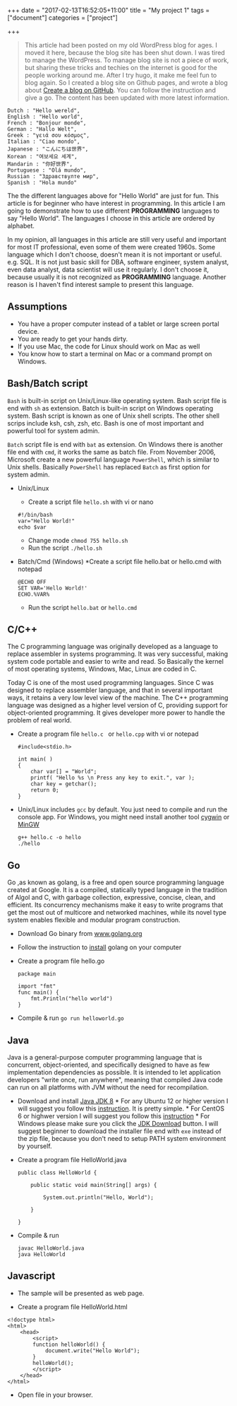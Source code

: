 +++
date = "2017-02-13T16:52:05+11:00"
title = "My project 1"
tags = ["document"]
categories = ["project"]

+++


>  This article had been posted on my old WordPress blog for ages. I moved it here, because the blog site has been shut down. I was tired to manage the WordPress. To manage blog site is not a piece of work, but sharing these tricks and techies on the internet is good for the people working around me. After I try hugo, it make me feel fun to blog again. So I created a blog site on Github pages, and wrote a blog about [Create a blog on GitHub](https://harryho.github.io/). You can follow the instruction and give a go. The content has been updated with more latest information. 


```
Dutch : "Hello wereld",
English : "Hello world",
French : "Bonjour monde",
German : "Hallo Welt",
Greek : "γειά σου κόσμος",
Italian : "Ciao mondo",
Japanese : "こんにちは世界",
Korean : "여보세요 세계",
Mandarin : "你好世界",
Portuguese : "Olá mundo",
Russian : "Здравствулте мир",
Spanish : "Hola mundo"
```



The the different languages above for "Hello World" are just for fun. This article is for beginner who have interest in programming. In this article I am going to demonstrate how to use different **PROGRAMMING** languages to say "Hello World". The languages I choose in this article are ordered by alphabet. 

In my opinion, all languages in this article are still very useful and important for most IT professional, even some of them were created 1960s. Some language which I don't choose, doesn't mean it is not important or useful. e.g. SQL. It is not just basic skill for DBA, software engineer, system analyst, even data analyst, data scientist will use it regularly. I don't choose it, because usually it is not recognized as **PROGRAMMING** language. Another reason is I haven't find interest sample to present this language. 

## Assumptions

* You have a proper computer instead of a tablet or large screen portal device.
* You are ready to get your hands dirty. 
* If you use Mac, the code for Linux should work on Mac as well
* You know how to start a terminal on Mac or a command prompt on Windows. 


## Bash/Batch script

`Bash` is built-in script on Unix/Linux-like operating system. Bash script file is end with `sh` as extension. Batch is built-in script on Windows operating system. Bash script is known as one of Unix shell scripts. The other shell scrips include ksh, csh, zsh, etc. Bash is one of most important and  powerful tool for system admin. 

`Batch` script file is end with `bat` as extension. On Windows there is another file end with `cmd`, it works the same as batch file. From November 2006, Microsoft create a new powerful language `PowerShell`, which is similar to Unix shells. Basically `PowerShell` has replaced `Batch` as first option for system admin.

* Unix/Linux 

    * Create a script file `hello.sh` with vi or nano

    ```
    #!/bin/bash
    var="Hello World!"
    echo $var
    ```

    * Change mode `chmod 755 hello.sh`
    * Run the script `./hello.sh`

* Batch/Cmd (Windows) 
    *Create a script file hello.bat or hello.cmd with notepad

    ```
    @ECHO OFF
    SET VAR='Hello World!'
    ECHO.%VAR%
    ```

    * Run the script `hello.bat` or `hello.cmd`

## C/C++

The C programming language was originally developed as a language to replace assembler in systems programming. It was very successful, making system code portable and easier to write and read. So Basically the kernel of most operating systems,  Windows, Mac, Linux are coded in C. 

Today C is one of the most used programming languages. Since C was designed to replace assembler language, and that in several important ways, it retains a very low level view of the machine. The C++ programming language was designed as a higher level version of C, providing support for object-oriented programming. It gives developer more power to handle the problem of real world. 

* Create a program file `hello.c ` or `hello.cpp` with vi or notepad

    ```
    #include<stdio.h>

    int main( ) 
    {
        char var[] = "World";   
        printf( "Hello %s \n Press any key to exit.", var );
        char key = getchar();
        return 0;
    }
    ```

* Unix/Linux includes `gcc` by default. You just need to compile and run the console app. For Windows, you might need install another tool [cygwin](https://cygwin.com/install.html) or [MinGW](http://www.mingw.org/wiki/MinGW_for_First_Time_Users_HOWTO)

    ```
    g++ hello.c -o hello
    ./hello
    ```
 

  
## Go

Go ,as known as golang, is a free and open source programming language created at Google. It is a compiled, statically typed language in the tradition of Algol and C, with garbage collection, expressive, concise, clean, and efficient. Its concurrency mechanisms make it easy to write programs that get the most out of multicore and networked machines, while its novel type system enables flexible and modular program construction. 

* Download Go binary from www.golang.org
* Follow the instruction to [install](https://golang.org/doc/install) golang on your computer
* Create a program file hello.go

    ```
    package main

    import "fmt"
    func main() {
        fmt.Println("hello world")
    }
    ```

* Compile & run
```go run helloworld.go```
  
## Java

Java is a general-purpose computer programming language that is concurrent, object-oriented, and specifically designed to have as few implementation dependencies as possible. It is intended to let application developers "write once, run anywhere", meaning that compiled Java code can run on all platforms with JVM without the need for recompilation.

* Download and install [Java JDK 8](http://www.oracle.com/technetwork/java/javase/downloads/index.html)
      * For any Ubuntu 12 or higher version I will suggest you follow this [instruction](http://www.webupd8.org/2012/09/install-oracle-java-8-in-ubuntu-via-ppa.html). It is pretty simple. 
      * For CentOS 6 or highwer version I will suggest you follow this [instruction](https://wiki.centos.org/HowTos/JavaRuntimeEnvironment)
      * For Windows please make sure you click the [JDK Download](http://www.oracle.com/technetwork/java/javase/downloads/index.html) button. I will suggest beginner to download the installer file end with `exe` instead of the zip file, because you don't need to setup PATH system environment by yourself.  

* Create a program file HelloWorld.java

    ```
    public class HelloWorld {

        public static void main(String[] args) {

            System.out.println("Hello, World");

        }

    }
    ```

* Compile & run 
    ```
    javac HelloWorld.java
    java HelloWorld
    ```
  
## Javascript



* The sample will be presented as web page.

* Create a program file HelloWorld.html
```
<!doctype html>
<html>
    <head>
        <script>
        function helloWorld() {
            document.write("Hello World");
        }
        helloWorld();
        </script>
    </head>
</html>
```
* Open file in your browser. 

  

